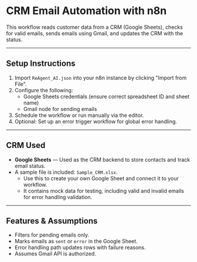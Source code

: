 # CRM Email Automation with n8n

This workflow reads customer data from a CRM (Google Sheets), checks for valid emails, sends emails using Gmail, and updates the CRM with the status.

---

## Setup Instructions

1. Import `ReAgent_AI.json` into your n8n instance by clicking "Import from File".
2. Configure the following:
   - Google Sheets credentials (ensure correct spreadsheet ID and sheet name)
   - Gmail node for sending emails
3. Schedule the workflow or run manually via the editor.
4. Optional: Set up an error trigger workflow for global error handling.

---

## CRM Used

- **Google Sheets** — Used as the CRM backend to store contacts and track email status.
- A sample file is included: `Sample_CRM.xlsx`.
   - Use this to create your own Google Sheet and connect it to your workflow.
   - It contains mock data for testing, including valid and invalid emails for error handling validation.
---

## Features & Assumptions

- Filters for pending emails only.
- Marks emails as `sent` or `error` in the Google Sheet.
- Error handling path updates rows with failure reasons.
- Assumes Gmail API is authorized.


